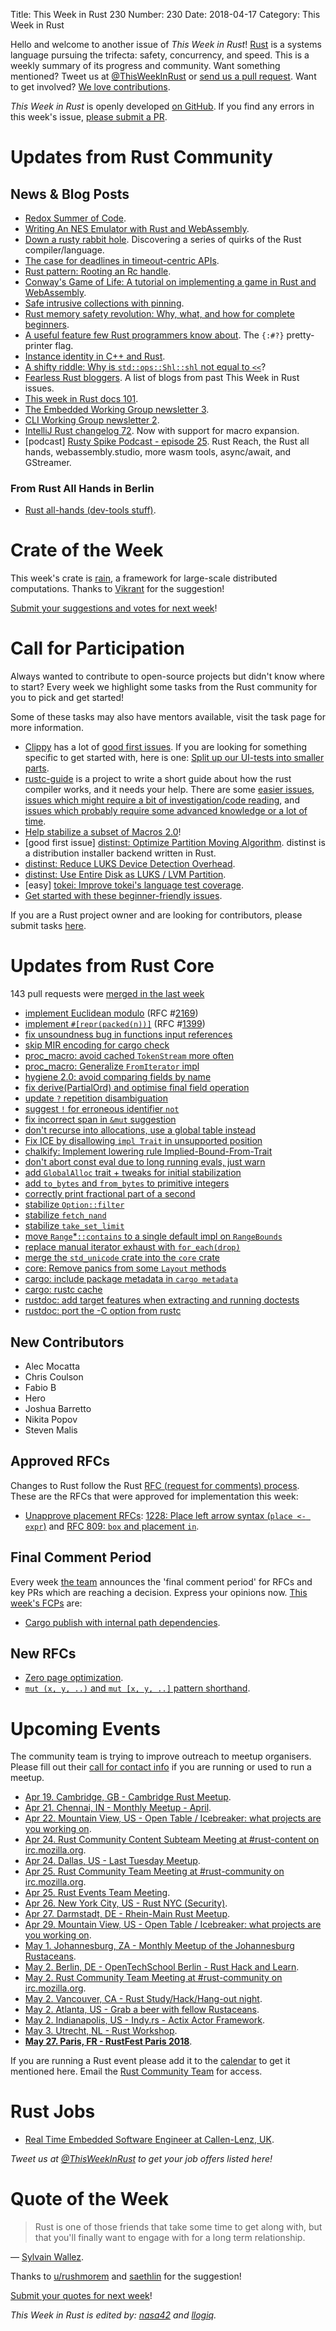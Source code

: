 Title: This Week in Rust 230
Number: 230
Date: 2018-04-17
Category: This Week in Rust

Hello and welcome to another issue of *This Week in Rust*!
[Rust](http://rust-lang.org) is a systems language pursuing the trifecta: safety, concurrency, and speed.
This is a weekly summary of its progress and community.
Want something mentioned? Tweet us at [@ThisWeekInRust](https://twitter.com/ThisWeekInRust) or [send us a pull request](https://github.com/cmr/this-week-in-rust).
Want to get involved? [We love contributions](https://github.com/rust-lang/rust/blob/master/CONTRIBUTING.md).

*This Week in Rust* is openly developed [on GitHub](https://github.com/cmr/this-week-in-rust).
If you find any errors in this week's issue, [please submit a PR](https://github.com/cmr/this-week-in-rust/pulls).

# Updates from Rust Community

## News & Blog Posts

* [Redox Summer of Code](https://www.redox-os.org/rsoc/).
* [Writing An NES Emulator with Rust and WebAssembly](https://medium.com/@bokuweb17/writing-an-nes-emulator-with-rust-and-webassembly-d64de101c49d).
* [Down a rusty rabbit hole](https://manishearth.github.io/blog/2018/04/12/down-a-rusty-rabbit-hole/). Discovering a series of quirks of the Rust compiler/language.
* [The case for deadlines in timeout-centric APIs](https://gist.github.com/alkis/9510a840f1965185ab0a02cb59761dd8).
* [Rust pattern: Rooting an Rc handle](http://smallcultfollowing.com/babysteps/blog/2018/04/16/rust-pattern-rooting-an-rc-handle/).
* [Conway's Game of Life: A tutorial on implementing a game in Rust and WebAssembly](https://rust-lang-nursery.github.io/rust-wasm/game-of-life/introduction.html).
* [Safe intrusive collections with pinning](https://www.ralfj.de/blog/2018/04/10/safe-intrusive-collections-with-pinning.html).
* [Rust memory safety revolution: Why, what, and how for complete beginners](https://anixe.pl/content/news/rust_memory_safety_revolution).
* [A useful feature few Rust programmers know about](http://rickyhan.com/jekyll/update/2018/04/16/the-best-kept-secret-rust-feature.html). The `{:#?}` pretty-printer flag.
* [Instance identity in C++ and Rust](https://jrvanwhy.github.io/instance-identity/).
* [A shifty riddle: Why is `std::ops::Shl::shl` not equal to `<<`](https://llogiq.github.io/2018/04/11/shift.html)?
* [Fearless Rust bloggers](https://users.rust-lang.org/t/fearless-rust-bloggers/16770). A list of blogs from past This Week in Rust issues.
* [This week in Rust docs 101](https://guillaumegomez.github.io/this-week-in-rust-docs/blog/this-week-in-rust-docs-101).
* [The Embedded Working Group newsletter 3](https://internals.rust-lang.org/t/the-embedded-working-group-newsletter-3/7319).
* [CLI Working Group newsletter 2](https://internals.rust-lang.org/t/cli-wg-newsletter-2/7309).
* [IntelliJ Rust changelog 72](https://intellij-rust.github.io/2018/04/16/changelog-72.html). Now with support for macro expansion.
* [podcast] [Rusty Spike Podcast - episode 25](https://rusty-spike.blubrry.net/2018/04/12/episode-25-apr-11-2018/). Rust Reach, the Rust all hands, webassembly.studio, more wasm tools, async/await, and GStreamer.

### From Rust All Hands in Berlin

* [Rust all-hands (dev-tools stuff)](https://www.ncameron.org/blog/rust-all-hands-dev-tools-stuff/).

# Crate of the Week

This week's crate is [rain](https://github.com/substantic/rain), a framework for large-scale distributed computations. Thanks to [Vikrant](https://users.rust-lang.org/u/nasa42) for the suggestion!

[Submit your suggestions and votes for next week][submit_crate]!

[submit_crate]: https://users.rust-lang.org/t/crate-of-the-week/2704

# Call for Participation

Always wanted to contribute to open-source projects but didn't know where to start?
Every week we highlight some tasks from the Rust community for you to pick and get started!

Some of these tasks may also have mentors available, visit the task page for more information.

* [Clippy](https://github.com/rust-lang-nursery/rust-clippy) has a lot of [good first issues](https://github.com/rust-lang-nursery/rust-clippy/issues?q=is%3Aissue+is%3Aopen+label%3A%22good+first+issue%22). If you are looking for something specific to get started with, here is one: [Split up our UI-tests into smaller parts](https://github.com/rust-lang-nursery/rust-clippy/issues/2038).
* [rustc-guide](https://github.com/rust-lang-nursery/rustc-guide) is a project to write a short guide about how the rust compiler works, and it needs your help. There are some [easier issues](https://github.com/rust-lang-nursery/rustc-guide/issues?q=is%3Aissue+is%3Aopen+label%3AEasy), [issues which might require a bit of investigation/code reading](https://github.com/rust-lang-nursery/rustc-guide/issues?q=is%3Aissue+is%3Aopen+label%3AMedium), and [issues which probably require some advanced knowledge or a lot of time](https://github.com/rust-lang-nursery/rustc-guide/issues?utf8=%E2%9C%93&q=is%3Aissue+is%3Aopen+label%3AHard).
* [Help stabilize a subset of Macros 2.0](https://internals.rust-lang.org/t/help-stabilize-a-subset-of-macros-2-0/7252)!
* [good first issue] [distinst: Optimize Partition Moving Algorithm](https://github.com/pop-os/distinst/issues/51). distinst is a distribution installer backend written in Rust.
* [distinst: Reduce LUKS Device Detection Overhead](https://github.com/pop-os/distinst/issues/80).
* [distinst: Use Entire Disk as LUKS / LVM Partition](https://github.com/pop-os/distinst/issues/64).
* [easy] [tokei: Improve tokei's language test coverage](https://github.com/Aaronepower/tokei/issues/63).
* [Get started with these beginner-friendly issues](https://www.rustaceans.org/findwork/starters).

If you are a Rust project owner and are looking for contributors, please submit tasks [here][guidelines].

[guidelines]: https://users.rust-lang.org/t/twir-call-for-participation/4821

# Updates from Rust Core

143 pull requests were [merged in the last week][merged]

[merged]: https://github.com/search?q=is%3Apr+org%3Arust-lang+is%3Amerged+merged%3A2018-04-09..2018-04-16

* [implement Euclidean modulo](https://github.com/rust-lang/rust/pull/49389) (RFC #[2169](https://rust-lang.github.io/rfcs/2169-euclidean-modulo.html))
* [implement `#[repr(packed(n))]`](https://github.com/rust-lang/rust/pull/48528) (RFC #[1399](https://rust-lang.github.io/rfcs/1399-repr-pack.html))
* [fix unsoundness bug in functions input references](https://github.com/rust-lang/rust/pull/49885)
* [skip MIR encoding for cargo check](https://github.com/rust-lang/rust/pull/49433)
* [proc_macro: avoid cached `TokenStream` more often](https://github.com/rust-lang/rust/pull/49852)
* [proc_macro: Generalize `FromIterator` impl](https://github.com/rust-lang/rust/pull/49734)
* [hygiene 2.0: avoid comparing fields by name](https://github.com/rust-lang/rust/pull/49718)
* [fix derive(PartialOrd) and optimise final field operation](https://github.com/rust-lang/rust/pull/49881)
* [update `?` repetition disambiguation](https://github.com/rust-lang/rust/pull/49719)
* [suggest `!` for erroneous identifier `not`](https://github.com/rust-lang/rust/pull/49258)
* [fix incorrect span in `&mut` suggestion](https://github.com/rust-lang/rust/pull/49931)
* [don't recurse into allocations, use a global table instead](https://github.com/rust-lang/rust/pull/49833)
* [Fix ICE by disallowing `impl Trait` in unsupported position](https://github.com/rust-lang/rust/pull/49830)
* [chalkify: Implement lowering rule Implied-Bound-From-Trait](https://github.com/rust-lang/rust/pull/49435)
* [don't abort const eval due to long running evals, just warn](https://github.com/rust-lang/rust/pull/49947)
* [add `GlobalAlloc` trait + tweaks for initial stabilization](https://github.com/rust-lang/rust/pull/49669)
* [add `to_bytes` and `from_bytes` to primitive integers](https://github.com/rust-lang/rust/pull/49871)
* [correctly print fractional part of a second](https://github.com/rust-lang/cargo/pull/5357)
* [stabilize `Option::filter`](https://github.com/rust-lang/rust/pull/49575)
* [stabilize `fetch_nand`](https://github.com/rust-lang/rust/pull/49963)
* [stabilize `take_set_limit`](https://github.com/rust-lang/rust/pull/49681)
* [move `Range`*`::contains` to a single default impl on `RangeBounds`](https://github.com/rust-lang/rust/pull/49130)
* [replace manual iterator exhaust with `for_each(drop)`](https://github.com/rust-lang/rust/pull/48945)
* [merge the `std_unicode` crate into the `core` crate](https://github.com/rust-lang/rust/pull/49698)
* [core: Remove panics from some `Layout` methods](https://github.com/rust-lang/rust/pull/49884)
* [cargo: include package metadata in `cargo metadata`](https://github.com/rust-lang/cargo/pull/5360)
* [cargo: rustc cache](https://github.com/rust-lang/cargo/pull/5359)
* [rustdoc: add target features when extracting and running doctests](https://github.com/rust-lang/rust/pull/49864)
* [rustdoc: port the -C option from rustc](https://github.com/rust-lang/rust/pull/49956)

## New Contributors

* Alec Mocatta
* Chris Coulson
* Fabio B
* Hero
* Joshua Barretto
* Nikita Popov
* Steven Malis

## Approved RFCs

Changes to Rust follow the Rust [RFC (request for comments)
process](https://github.com/rust-lang/rfcs#rust-rfcs). These
are the RFCs that were approved for implementation this week:

* [Unapprove placement RFCs](https://github.com/rust-lang/rfcs/pull/2387): [1228: Place left arrow syntax (`place <- expr`)](https://github.com/rust-lang/rfcs/blob/master/text/1228-placement-left-arrow.md) and [RFC 809: `box` and placement `in`](https://github.com/rust-lang/rfcs/blob/master/text/0809-box-and-in-for-stdlib.md).

## Final Comment Period

Every week [the team](https://www.rust-lang.org/team.html) announces the
'final comment period' for RFCs and key PRs which are reaching a
decision. Express your opinions now. [This week's FCPs][fcp] are:

[fcp]: https://github.com/rust-lang/rfcs/labels/final-comment-period

* [Cargo publish with internal path dependencies](https://github.com/rust-lang/rfcs/pull/2224).

## New RFCs

* [Zero page optimization](https://github.com/rust-lang/rfcs/pull/2400).
* [`mut (x, y, ..)` and `mut [x, y, ..]` pattern shorthand](https://github.com/rust-lang/rfcs/pull/2401).

# Upcoming Events

The community team is trying to improve outreach to meetup organisers. Please fill out their [call for contact info](https://docs.google.com/forms/d/e/1FAIpQLSf52YXGhqBaHtCXtVna4iHYMK7IQaTqUW6V-ztsZC8C2TBInQ/viewform) if you are running or used to run a meetup.

* [Apr 19. Cambridge, GB - Cambridge Rust Meetup](https://www.meetup.com/Cambridge-Rust-Meetup/events/pzwshpyxgbzb/).
* [Apr 21. Chennai, IN - Monthly Meetup - April](https://www.meetup.com/mad-rs/events/249535481/).
* [Apr 22. Mountain View, US - Open Table / Icebreaker: what projects are you working on](https://www.meetup.com/Rust-Dev-in-Mountain-View/events/glnfcpyxgbdc/).
* [Apr 24. Rust Community Content Subteam Meeting at #rust-content on irc.mozilla.org](irc://irc.mozilla.org/rust-content).
* [Apr 24. Dallas, US - Last Tuesday Meetup](https://www.meetup.com/Dallas-Rust/events/zfgwzmyxgbgc/).
* [Apr 25. Rust Community Team Meeting at #rust-community on irc.mozilla.org](irc://irc.mozilla.org/rust-community).
* [Apr 25. Rust Events Team Meeting](https://t.me/joinchat/EkKINhHCgZ9llzvPidOssA).
* [Apr 26. New York City, US - Rust NYC (Security)](https://www.meetup.com/Rust-NYC/events/249849155/).
* [Apr 27. Darmstadt, DE - Rhein-Main Rust Meetup](https://www.meetup.com/Rust-Rhein-Main/events/249543182/).
* [Apr 29. Mountain View, US - Open Table / Icebreaker: what projects are you working on](https://www.meetup.com/Rust-Dev-in-Mountain-View/events/glnfcpyxgbmc/).
* [May  1. Johannesburg, ZA - Monthly Meetup of the Johannesburg Rustaceans](https://www.meetup.com/Johannesburg-Rust-Meetup/events/cpblrnyxhbcb/).
* [May  2. Berlin, DE - OpenTechSchool Berlin - Rust Hack and Learn](https://www.meetup.com/opentechschool-berlin/events/249134945/).
* [May  2. Rust Community Team Meeting at #rust-community on irc.mozilla.org](irc://irc.mozilla.org/rust-community).
* [May  2. Vancouver, CA - Rust Study/Hack/Hang-out night](https://www.meetup.com/Vancouver-Rust/events/ckwdlpyxhbdb/).
* [May  2. Atlanta, US - Grab a beer with fellow Rustaceans](https://www.meetup.com/Rust-ATL/events/rhvgrmyxhbdb/).
* [May  2. Indianapolis, US - Indy.rs - Actix Actor Framework](https://www.meetup.com/indyrs/events/cpvshpyxhbdb/).
* [May  3. Utrecht, NL - Rust Workshop](https://www.meetup.com/Rust-Utrecht/events/248995086/).
* **[May 27. Paris, FR - RustFest Paris 2018](https://paris.rustfest.eu/)**.

If you are running a Rust event please add it to the [calendar] to get
it mentioned here. Email the [Rust Community Team][community] for access.

[calendar]: https://www.google.com/calendar/embed?src=apd9vmbc22egenmtu5l6c5jbfc%40group.calendar.google.com
[community]: mailto:community-team@rust-lang.org

# Rust Jobs

* [Real Time Embedded Software Engineer at Callen-Lenz, UK](https://callenlenz.com/contact/careers/).

*Tweet us at [@ThisWeekInRust](https://twitter.com/ThisWeekInRust) to get your job offers listed here!*

# Quote of the Week

> Rust is one of those friends that take some time to get along with, but that you'll finally want to engage with for a long term relationship.

— [Sylvain Wallez](https://bluxte.net/musings/2018/04/10/go-good-bad-ugly/).

Thanks to [u/rushmorem](https://www.reddit.com/r/rust/comments/8bjio2/xpost_from_rprogramming_go_the_good_the_bad_and/dx7u0lu/) and [saethlin](https://users.rust-lang.org/t/twir-quote-of-the-week/328/514) for the suggestion!

[Submit your quotes for next week][submit]!

[submit]: http://users.rust-lang.org/t/twir-quote-of-the-week/328

*This Week in Rust is edited by: [nasa42](https://github.com/nasa42) and [llogiq](https://github.com/llogiq).*
